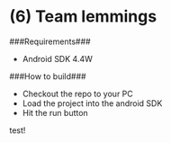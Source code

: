(6) Team lemmings
=================

###Requirements###
 - Android SDK 4.4W

###How to build###
 - Checkout the repo to your PC
 - Load the project into the android SDK
 - Hit the run button
 
 test!